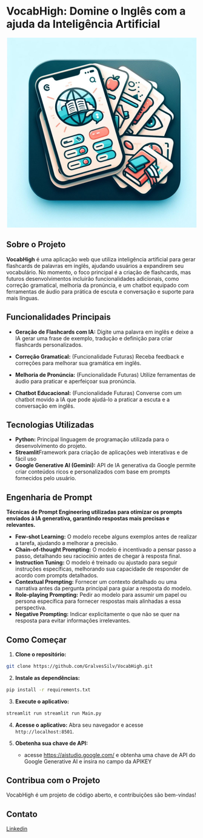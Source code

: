 # VocabHigh: Domine o Inglês com a ajuda da Inteligência Artificial
<div align="center">
    <img src="icon.jpeg" width="500px"/>
</div>

## Sobre o Projeto
**VocabHigh** é uma aplicação web que utiliza inteligência artificial para gerar flashcards de palavras em inglês, ajudando usuários a expandirem seu vocabulário. No momento, o foco principal é a criação de flashcards, mas futuros desenvolvimentos incluirão funcionalidades adicionais, como correção gramatical, melhoria da pronúncia, e um chatbot equipado com ferramentas de áudio para prática de escuta e conversação e suporte para mais línguas.

## Funcionalidades Principais

* **Geração de Flashcards com IA:** Digite uma palavra em inglês e deixe a IA gerar uma frase de exemplo, tradução e definição para criar flashcards personalizados.
  
* **Correção Gramatical:** (Funcionalidade Futuras) Receba feedback e correções para melhorar sua gramática em inglês.

* **Melhoria de Pronúncia:** (Funcionalidade Futuras) Utilize ferramentas de áudio para praticar e aperfeiçoar sua pronúncia.

* **Chatbot Educacional:** (Funcionalidade Futuras) Converse com um chatbot movido a IA que pode ajudá-lo a praticar a escuta e a conversação em inglês.

## Tecnologias Utilizadas

* **Python:** Principal linguagem de programação utilizada para o desenvolvimento do projeto.
* **Streamlit**Framework para criação de aplicações web interativas e de fácil uso
* **Google Generative AI (Gemini):** API de IA generativa da Google permite criar conteúdos ricos e personalizados com base em prompts fornecidos pelo usuário.

## Engenharia de Prompt
 **Técnicas de Prompt Engineering utilizadas para otimizar os prompts enviados à IA generativa, garantindo respostas mais precisas e relevantes.**
* **Few-shot Learning:** O modelo recebe alguns exemplos antes de realizar a tarefa, ajudando a melhorar a precisão.
* **Chain-of-thought Prompting:** O modelo é incentivado a pensar passo a passo, detalhando seu raciocínio antes de chegar à resposta final.
* **Instruction Tuning:** O modelo é treinado ou ajustado para seguir instruções específicas, melhorando sua capacidade de responder de acordo com prompts detalhados.
* **Contextual Prompting:** Fornecer um contexto detalhado ou uma narrativa antes da pergunta principal para guiar a resposta do modelo.
* **Role-playing Prompting:** Pedir ao modelo para assumir um papel ou persona específica para fornecer respostas mais alinhadas a essa perspectiva.
*  **Negative Prompting:** Indicar explicitamente o que não se quer na resposta para evitar informações irrelevantes.

  ## Como Começar
  1. **Clone o repositório:**

```bash
git clone https://github.com/GralvesSilv/VocabHigh.git
```

2. **Instale as dependências:**

```bash
pip install -r requirements.txt
```
3. **Execute o aplicativo:**

```bash
streamlit run streamlit run Main.py
```

4. **Acesse o aplicativo:** Abra seu navegador e acesse `http://localhost:8501`.

5. **Obetenha sua chave de API:**

    * acesse https://aistudio.google.com/ e obtenha uma chave de API do Google Generative AI e insira no campo da APIKEY

## Contribua com o Projeto
VocabHigh é um projeto de código aberto, e contribuições são bem-vindas!

## Contato
[Linkedin](https://www.linkedin.com/in/gabriel-da-silva-alves-38b223254/)
